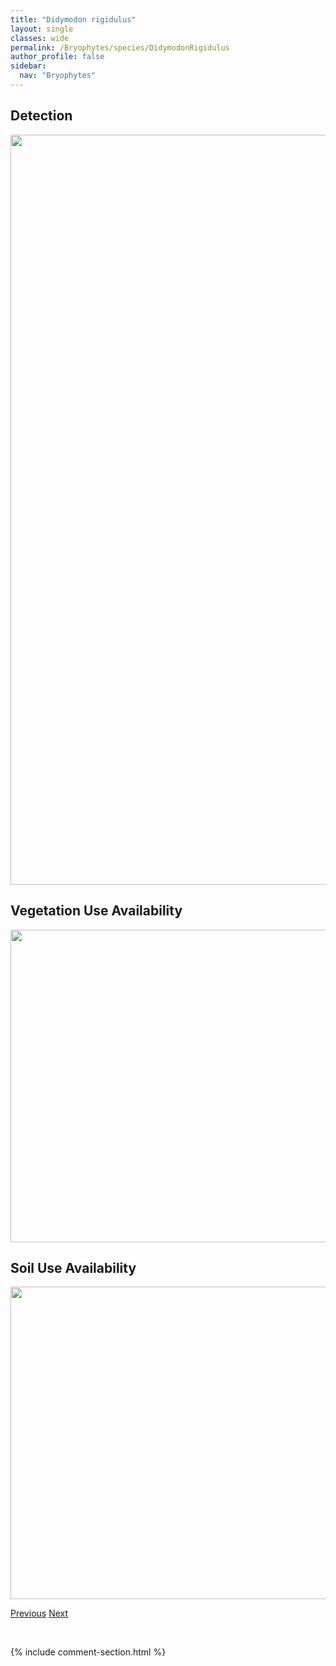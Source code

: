 ```yaml
---
title: "Didymodon rigidulus"
layout: single
classes: wide
permalink: /Bryophytes/species/DidymodonRigidulus
author_profile: false
sidebar:
  nav: "Bryophytes"
---
```


<h2>Detection</h2>

<a href="https://drive.google.com/uc?export=view&id=1xkH4DPBMgirKRUmwMYQFkE-vs_M0rWdX">
<img src="https://drive.google.com/uc?export=view&id=1xkH4DPBMgirKRUmwMYQFkE-vs_M0rWdX" height = "1200" width = "800">
</a>


<h2>Vegetation Use Availability</h2>

<a href="https://drive.google.com/uc?export=view&id=15zuLglfRbChHrvPQ3QIq5DqRd0mMuw71">
<img src="https://drive.google.com/uc?export=view&id=15zuLglfRbChHrvPQ3QIq5DqRd0mMuw71" height = "500" width = "1000">
</a>


<h2>Soil Use Availability</h2>

<a href="https://drive.google.com/uc?export=view&id=1wkYmbkNxIc5v4H70by6W_QD8ZIVnU8Bc">
<img src="https://drive.google.com/uc?export=view&id=1wkYmbkNxIc5v4H70by6W_QD8ZIVnU8Bc" height = "500" width = "1000">
</a>


<a href="/DevelopmentWebsite/Bryophytes/species/DidymodonFallax" class="pagination--pager" title="Didymodon fallax">Previous</a> <a href="/DevelopmentWebsite/Bryophytes/species/DiplophyllumTaxifolium" class="pagination--pager" title="Diplophyllum taxifolium">Next</a>

<p>&nbsp;</p>

{% include comment-section.html %}
